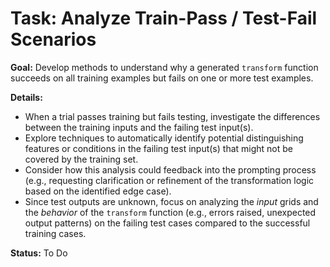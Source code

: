 # Task: Analyze Train-Pass / Test-Fail Scenarios

**Goal:** Develop methods to understand why a generated `transform` function succeeds on all training examples but fails on one or more test examples.

**Details:**
- When a trial passes training but fails testing, investigate the differences between the training inputs and the failing test input(s).
- Explore techniques to automatically identify potential distinguishing features or conditions in the failing test input(s) that might not be covered by the training set.
- Consider how this analysis could feedback into the prompting process (e.g., requesting clarification or refinement of the transformation logic based on the identified edge case).
- Since test outputs are unknown, focus on analyzing the *input* grids and the *behavior* of the `transform` function (e.g., errors raised, unexpected output patterns) on the failing test cases compared to the successful training cases.

**Status:** To Do
